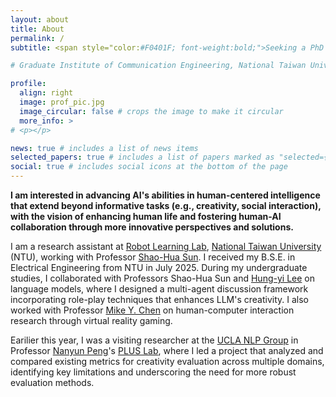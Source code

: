 ```yaml
---
layout: about
title: About
permalink: /
subtitle: <span style="color:#F0401F; font-weight:bold;">Seeking a PhD position starting in Fall 2026!  Open to all kinds of opportunities at [lichun.phoebe.lu@gmail.com]. </span>

# Graduate Institute of Communication Engineering, National Taiwan University (NTU)

profile:
  align: right
  image: prof_pic.jpg
  image_circular: false # crops the image to make it circular
  more_info: >
# <p></p>

news: true # includes a list of news items
selected_papers: true # includes a list of papers marked as "selected={true}"
social: true # includes social icons at the bottom of the page
---
```

**I am interested in advancing AI's abilities in human-centered intelligence that extend beyond informative tasks (e.g., creativity, social interaction), with the vision of enhancing human life and fostering human-AI collaboration through more innovative perspectives and solutions.**

I am a research assistant at [Robot Learning Lab](https://nturll.xyz/about), [National Taiwan University](https://www.ntu.edu.tw/english/) (NTU), working with Professor [Shao-Hua Sun](https://shaohua0116.github.io/). I received my B.S.E. in Electrical Engineering from NTU in July 2025. During my undergraduate studies, I collaborated with Professors Shao-Hua Sun and [Hung-yi Lee](https://speech.ee.ntu.edu.tw/~hylee/index.php) on language models, where I designed a multi-agent discussion framework incorporating role-play techniques that enhances LLM's creativity. I also worked with Professor [Mike Y. Chen](https://mikechen.com/) on human-computer interaction research through virtual reality gaming.

Earilier this year, I was a visiting researcher at the [UCLA NLP Group](https://x.com/uclanlp) in Professor [Nanyun Peng](https://violetpeng.github.io/)'s [PLUS Lab](https://violetpeng.github.io/group/), where I led a project that analyzed and compared existing metrics for creativity evaluation across multiple domains, identifying key limitations and underscoring the need for more robust evaluation methods.


<!-- I am an incoming Ph.D. student at NTU [Robot Learning Lab](https://nturll.xyz/about), in collaboration with Professor [Shao-Hua Sun](https://shaohua0116.github.io/). I received my B.S.E. in Electrical Engineering from NTU in July 2025. My research interests lie in the **creativity of Large Language Models (LLMs)** and **human-AI collaboration**. I am honored to have worked with Professor Shao-Hua Sun and Professor [Hung-yi Lee](https://speech.ee.ntu.edu.tw/~hylee/index.php), where I designed a multi-agent discussion framework incorporating role-play techniques to enhance LLM creativity. 

I also conducted research as a visiting researcher at the [University of California, Los Angeles](https://www.ucla.edu/) (UCLA), in Professor [Nanyun Peng](https://violetpeng.github.io/)'s PLUS Lab (Nov 2024 – Apr 2025), where I led a project analyzing and comparing creativity metrics across domains and identifying limitations that underscore the need for improved evaluation methods.
-->
<!-- ⮕ Check out my [personal website](https://lichuns-website.webflow.io/) and [porfolio](https://lichuns-website.webflow.io/art-works) to learn more about my interdisciplinary backgrounds! -->


